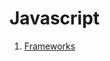 # Javascript

1. [Frameworks](https://github.com/letfr/studies-annotations/blob/master/Javascript/Frameworks)
